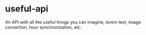 # useful-api
An API with all the useful things you can imagine, lorem text, image convertion, hour synchronisation, etc.
